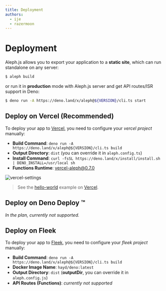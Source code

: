 ```yaml
---
title: Deployment
authors:
  - ije
  - razermoon
---
```


# Deployment

Aleph.js allows you to export your application to a **static site**, which can run standalone on any server:

```bash
$ aleph build
```

or run it in **production** mode with Aleph.js server and get API routes/ISR support in Deno:

```bash
$ deno run -A https://deno.land/x/aleph@${VERSION}/cli.ts start
```

## Deploy on Vercel (Recommended)

To deploy your app to [Vercel](https://vercel.com), you need to configure your _vercel project_ manually:

- **Build Command**: `deno run -A https://deno.land/x/aleph@${VERSION}/cli.ts build`
- **Output Directory**: `dist` (you can override it in `aleph.config.ts`)
- **Install Command**: `curl -fsSL https://deno.land/x/install/install.sh | DENO_INSTALL=/usr/local sh`
- **Functions Runtime**: [vercel-aleph@0.7.0](https://github.com/alephjs/vercel-aleph)

![vercel-settings](/vercel-settings.png)

> See the [hello-world](https://alephjs-hello-world.vercel.app/) example on [Vercel](https://vercel.com).

## Deploy on Deno Deploy ™️

_In the plan, currently not supported._

## Deploy on Fleek

To deploy your app to [Fleek](https://fleek.co), you need to configure your _fleek project_ manually:

- **Build Command**: `deno run -A https://deno.land/x/aleph@${VERSION}/cli.ts build`
- **Docker Image Name**: `hayd/deno:latest`
- **Output Directory**: `dist` (**outputDir**, you can override it in `aleph.config.js`)
- **API Routes (Functions)**: _currently not supported_
